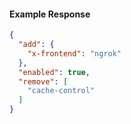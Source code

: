 <!-- Code generated for API Clients. DO NOT EDIT. -->

#### Example Response

```json
{
  "add": {
    "x-frontend": "ngrok"
  },
  "enabled": true,
  "remove": [
    "cache-control"
  ]
}
```
